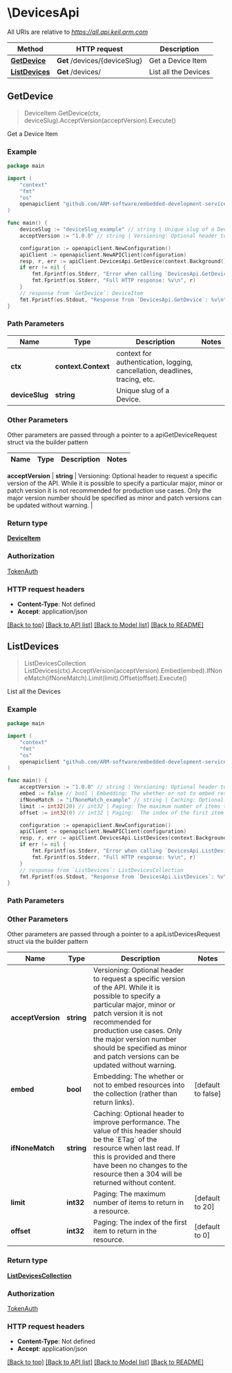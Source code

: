<!--
Copyright (C) 2020-2023 Arm Limited or its affiliates and Contributors. All rights reserved.
SPDX-License-Identifier: Apache-2.0
-->
# \DevicesApi

All URIs are relative to *https://all.api.keil.arm.com*

Method | HTTP request | Description
------------- | ------------- | -------------
[**GetDevice**](DevicesApi.md#GetDevice) | **Get** /devices/{deviceSlug} | Get a Device Item
[**ListDevices**](DevicesApi.md#ListDevices) | **Get** /devices/ | List all the Devices



## GetDevice

> DeviceItem GetDevice(ctx, deviceSlug).AcceptVersion(acceptVersion).Execute()

Get a Device Item



### Example

```go
package main

import (
    "context"
    "fmt"
    "os"
    openapiclient "github.com/ARM-software/embedded-development-services-client/client"
)

func main() {
    deviceSlug := "deviceSlug_example" // string | Unique slug of a Device.
    acceptVersion := "1.0.0" // string | Versioning: Optional header to request a specific version of the API. While it is possible to specify a particular major, minor or patch version it is not recommended for production use cases. Only the major version number should be specified as minor and patch versions can be updated without warning. (optional)

    configuration := openapiclient.NewConfiguration()
    apiClient := openapiclient.NewAPIClient(configuration)
    resp, r, err := apiClient.DevicesApi.GetDevice(context.Background(), deviceSlug).AcceptVersion(acceptVersion).Execute()
    if err != nil {
        fmt.Fprintf(os.Stderr, "Error when calling `DevicesApi.GetDevice``: %v\n", err)
        fmt.Fprintf(os.Stderr, "Full HTTP response: %v\n", r)
    }
    // response from `GetDevice`: DeviceItem
    fmt.Fprintf(os.Stdout, "Response from `DevicesApi.GetDevice`: %v\n", resp)
}
```

### Path Parameters


Name | Type | Description  | Notes
------------- | ------------- | ------------- | -------------
**ctx** | **context.Context** | context for authentication, logging, cancellation, deadlines, tracing, etc.
**deviceSlug** | **string** | Unique slug of a Device. | 

### Other Parameters

Other parameters are passed through a pointer to a apiGetDeviceRequest struct via the builder pattern


Name | Type | Description  | Notes
------------- | ------------- | ------------- | -------------

 **acceptVersion** | **string** | Versioning: Optional header to request a specific version of the API. While it is possible to specify a particular major, minor or patch version it is not recommended for production use cases. Only the major version number should be specified as minor and patch versions can be updated without warning. | 

### Return type

[**DeviceItem**](DeviceItem.md)

### Authorization

[TokenAuth](../README.md#TokenAuth)

### HTTP request headers

- **Content-Type**: Not defined
- **Accept**: application/json

[[Back to top]](#) [[Back to API list]](../README.md#documentation-for-api-endpoints)
[[Back to Model list]](../README.md#documentation-for-models)
[[Back to README]](../README.md)


## ListDevices

> ListDevicesCollection ListDevices(ctx).AcceptVersion(acceptVersion).Embed(embed).IfNoneMatch(ifNoneMatch).Limit(limit).Offset(offset).Execute()

List all the Devices



### Example

```go
package main

import (
    "context"
    "fmt"
    "os"
    openapiclient "github.com/ARM-software/embedded-development-services-client/client"
)

func main() {
    acceptVersion := "1.0.0" // string | Versioning: Optional header to request a specific version of the API. While it is possible to specify a particular major, minor or patch version it is not recommended for production use cases. Only the major version number should be specified as minor and patch versions can be updated without warning. (optional)
    embed := false // bool | Embedding: The whether or not to embed resources into the collection (rather than return links). (optional) (default to false)
    ifNoneMatch := "ifNoneMatch_example" // string | Caching: Optional header to improve performance. The value of this header should be the `ETag` of the resource when last read. If this is provided and there have been no changes to the resource then a 304 will be returned without content. (optional)
    limit := int32(20) // int32 | Paging: The maximum number of items to return in a resource. (optional) (default to 20)
    offset := int32(0) // int32 | Paging:  The index of the first item to return in the resource. (optional) (default to 0)

    configuration := openapiclient.NewConfiguration()
    apiClient := openapiclient.NewAPIClient(configuration)
    resp, r, err := apiClient.DevicesApi.ListDevices(context.Background()).AcceptVersion(acceptVersion).Embed(embed).IfNoneMatch(ifNoneMatch).Limit(limit).Offset(offset).Execute()
    if err != nil {
        fmt.Fprintf(os.Stderr, "Error when calling `DevicesApi.ListDevices``: %v\n", err)
        fmt.Fprintf(os.Stderr, "Full HTTP response: %v\n", r)
    }
    // response from `ListDevices`: ListDevicesCollection
    fmt.Fprintf(os.Stdout, "Response from `DevicesApi.ListDevices`: %v\n", resp)
}
```

### Path Parameters



### Other Parameters

Other parameters are passed through a pointer to a apiListDevicesRequest struct via the builder pattern


Name | Type | Description  | Notes
------------- | ------------- | ------------- | -------------
 **acceptVersion** | **string** | Versioning: Optional header to request a specific version of the API. While it is possible to specify a particular major, minor or patch version it is not recommended for production use cases. Only the major version number should be specified as minor and patch versions can be updated without warning. | 
 **embed** | **bool** | Embedding: The whether or not to embed resources into the collection (rather than return links). | [default to false]
 **ifNoneMatch** | **string** | Caching: Optional header to improve performance. The value of this header should be the &#x60;ETag&#x60; of the resource when last read. If this is provided and there have been no changes to the resource then a 304 will be returned without content. | 
 **limit** | **int32** | Paging: The maximum number of items to return in a resource. | [default to 20]
 **offset** | **int32** | Paging:  The index of the first item to return in the resource. | [default to 0]

### Return type

[**ListDevicesCollection**](ListDevicesCollection.md)

### Authorization

[TokenAuth](../README.md#TokenAuth)

### HTTP request headers

- **Content-Type**: Not defined
- **Accept**: application/json

[[Back to top]](#) [[Back to API list]](../README.md#documentation-for-api-endpoints)
[[Back to Model list]](../README.md#documentation-for-models)
[[Back to README]](../README.md)

